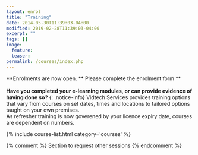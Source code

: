 ```yaml
---
layout: enrol
title: "Training"
date: 2014-05-30T11:39:03-04:00
modified: 2019-02-28T11:39:03-04:00
excerpt: ""
tags: []
image:
  feature:
  teaser:
permalink: /courses/index.php
---
```


**Enrolments are now open.   ** Please complete the enrolment form **  
<br>
**Have you completed your e-learning modules, or can provide evidence of having done so?**
{: .notice-info}
Vidtech Services provides training options that vary from courses on set dates, times and locations to tailored options taught on your own premises.  
As refresher training is now goverened by your licence expiry date, courses are dependent on numbers.
<div class="row">
    <div class="large-12">
        {% include course-list.html category='courses' %}
    </div>
</div>




{% comment %}
Section to request other sessions
{% endcomment %}
